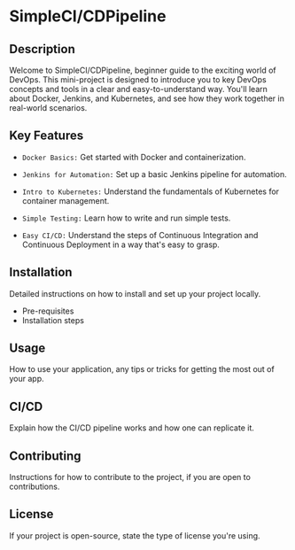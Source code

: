 # SimpleCI/CDPipeline

## Description

Welcome to SimpleCI/CDPipeline, beginner guide to the exciting world of DevOps. This mini-project is designed to introduce you to key DevOps concepts and tools in a clear and easy-to-understand way. You'll learn about Docker, Jenkins, and Kubernetes, and see how they work together in real-world scenarios.

## Key Features
- `Docker Basics:` Get started with Docker and containerization.

- `Jenkins for Automation:` Set up a basic Jenkins pipeline for automation.

- `Intro to Kubernetes:` Understand the fundamentals of Kubernetes for container management.

- `Simple Testing:` Learn how to write and run simple tests.

- `Easy CI/CD:` Understand the steps of Continuous Integration and Continuous Deployment in a way that's easy to grasp.

## Installation

Detailed instructions on how to install and set up your project locally.
- Pre-requisites
- Installation steps

## Usage

How to use your application, any tips or tricks for getting the most out of your app.

## CI/CD

Explain how the CI/CD pipeline works and how one can replicate it.

## Contributing

Instructions for how to contribute to the project, if you are open to contributions.

## License

If your project is open-source, state the type of license you're using.
